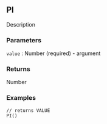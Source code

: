 ## PI

Description

### Parameters
`value` : Number (required) - argument

### Returns
Number

### Examples
```
// returns VALUE
PI()
```